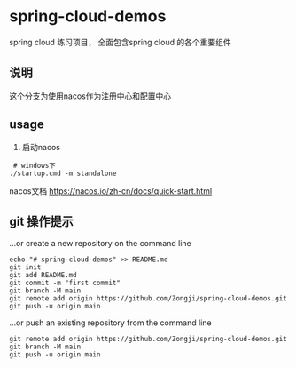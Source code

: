 # spring-cloud-demos

spring cloud 练习项目，
全面包含spring cloud 的各个重要组件

## 说明
这个分支为使用nacos作为注册中心和配置中心

## usage
1. 启动nacos
```shell
 # windows下
./startup.cmd -m standalone
```

nacos文档
https://nacos.io/zh-cn/docs/quick-start.html



## git 操作提示
…or create a new repository on the command line
```
echo "# spring-cloud-demos" >> README.md
git init
git add README.md
git commit -m "first commit"
git branch -M main
git remote add origin https://github.com/Zongji/spring-cloud-demos.git
git push -u origin main
```

…or push an existing repository from the command line
```
git remote add origin https://github.com/Zongji/spring-cloud-demos.git
git branch -M main
git push -u origin main
```



